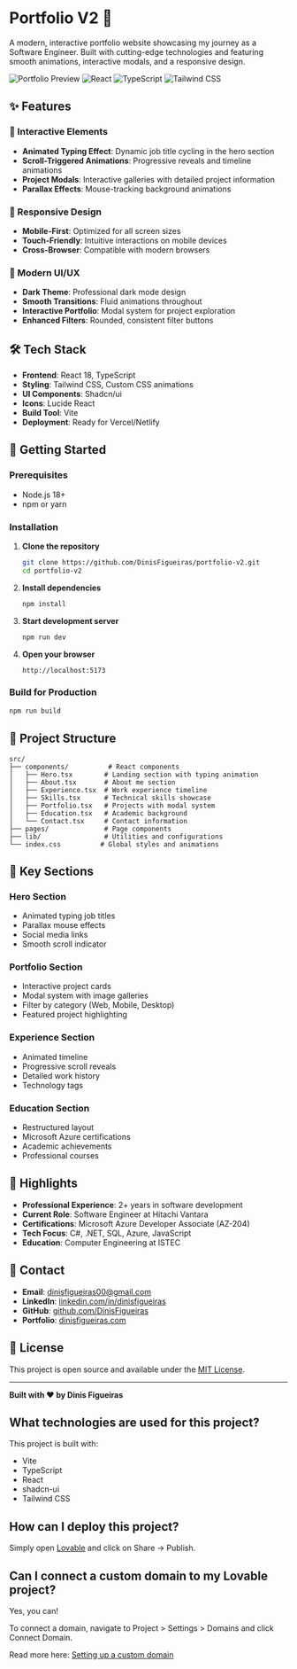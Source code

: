 # Portfolio V2 🚀

A modern, interactive portfolio website showcasing my journey as a Software Engineer. Built with cutting-edge technologies and featuring smooth animations, interactive modals, and a responsive design.

![Portfolio Preview](https://img.shields.io/badge/Status-Live-brightgreen)
![React](https://img.shields.io/badge/React-18.x-blue)
![TypeScript](https://img.shields.io/badge/TypeScript-5.x-blue)
![Tailwind CSS](https://img.shields.io/badge/Tailwind%20CSS-3.x-blue)

## ✨ Features

### 🎯 Interactive Elements
- **Animated Typing Effect**: Dynamic job title cycling in the hero section
- **Scroll-Triggered Animations**: Progressive reveals and timeline animations
- **Project Modals**: Interactive galleries with detailed project information
- **Parallax Effects**: Mouse-tracking background animations

### 📱 Responsive Design
- **Mobile-First**: Optimized for all screen sizes
- **Touch-Friendly**: Intuitive interactions on mobile devices
- **Cross-Browser**: Compatible with modern browsers

### 🎨 Modern UI/UX
- **Dark Theme**: Professional dark mode design
- **Smooth Transitions**: Fluid animations throughout
- **Interactive Portfolio**: Modal system for project exploration
- **Enhanced Filters**: Rounded, consistent filter buttons

## 🛠️ Tech Stack

- **Frontend**: React 18, TypeScript
- **Styling**: Tailwind CSS, Custom CSS animations
- **UI Components**: Shadcn/ui
- **Icons**: Lucide React
- **Build Tool**: Vite
- **Deployment**: Ready for Vercel/Netlify

## 🚀 Getting Started

### Prerequisites
- Node.js 18+
- npm or yarn

### Installation

1. **Clone the repository**
   ```bash
   git clone https://github.com/DinisFigueiras/portfolio-v2.git
   cd portfolio-v2
   ```

2. **Install dependencies**
   ```bash
   npm install
   ```

3. **Start development server**
   ```bash
   npm run dev
   ```

4. **Open your browser**
   ```
   http://localhost:5173
   ```

### Build for Production

```bash
npm run build
```

## 📂 Project Structure

```
src/
├── components/          # React components
│   ├── Hero.tsx        # Landing section with typing animation
│   ├── About.tsx       # About me section
│   ├── Experience.tsx  # Work experience timeline
│   ├── Skills.tsx      # Technical skills showcase
│   ├── Portfolio.tsx   # Projects with modal system
│   ├── Education.tsx   # Academic background
│   └── Contact.tsx     # Contact information
├── pages/              # Page components
├── lib/                # Utilities and configurations
└── index.css          # Global styles and animations
```

## 🎨 Key Sections

### Hero Section
- Animated typing job titles
- Parallax mouse effects
- Social media links
- Smooth scroll indicator

### Portfolio Section
- Interactive project cards
- Modal system with image galleries
- Filter by category (Web, Mobile, Desktop)
- Featured project highlighting

### Experience Section
- Animated timeline
- Progressive scroll reveals
- Detailed work history
- Technology tags

### Education Section
- Restructured layout
- Microsoft Azure certifications
- Academic achievements
- Professional courses

## 🌟 Highlights

- **Professional Experience**: 2+ years in software development
- **Current Role**: Software Engineer at Hitachi Vantara
- **Certifications**: Microsoft Azure Developer Associate (AZ-204)
- **Tech Focus**: C#, .NET, SQL, Azure, JavaScript
- **Education**: Computer Engineering at ISTEC

## 📧 Contact

- **Email**: dinisfigueiras00@gmail.com
- **LinkedIn**: [linkedin.com/in/dinisfigueiras](https://www.linkedin.com/in/dinisfigueiras/)
- **GitHub**: [github.com/DinisFigueiras](https://github.com/DinisFigueiras)
- **Portfolio**: [dinisfigueiras.com](https://dinisfigueiras.com)

## 📄 License

This project is open source and available under the [MIT License](LICENSE).

---

**Built with ❤️ by Dinis Figueiras**

## What technologies are used for this project?

This project is built with:

- Vite
- TypeScript
- React
- shadcn-ui
- Tailwind CSS

## How can I deploy this project?

Simply open [Lovable](https://lovable.dev/projects/6e2aae17-2885-476d-98ea-6d940fbccf3d) and click on Share -> Publish.

## Can I connect a custom domain to my Lovable project?

Yes, you can!

To connect a domain, navigate to Project > Settings > Domains and click Connect Domain.

Read more here: [Setting up a custom domain](https://docs.lovable.dev/tips-tricks/custom-domain#step-by-step-guide)
